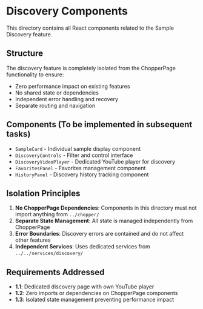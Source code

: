 # Discovery Components

This directory contains all React components related to the Sample Discovery feature.

## Structure

The discovery feature is completely isolated from the ChopperPage functionality to ensure:
- Zero performance impact on existing features
- No shared state or dependencies
- Independent error handling and recovery
- Separate routing and navigation

## Components (To be implemented in subsequent tasks)

- `SampleCard` - Individual sample display component
- `DiscoveryControls` - Filter and control interface
- `DiscoveryVideoPlayer` - Dedicated YouTube player for discovery
- `FavoritesPanel` - Favorites management component
- `HistoryPanel` - Discovery history tracking component

## Isolation Principles

1. **No ChopperPage Dependencies**: Components in this directory must not import anything from `../chopper/`
2. **Separate State Management**: All state is managed independently from ChopperPage
3. **Error Boundaries**: Discovery errors are contained and do not affect other features
4. **Independent Services**: Uses dedicated services from `../../services/discovery/`

## Requirements Addressed

- **1.1**: Dedicated discovery page with own YouTube player
- **1.2**: Zero imports or dependencies on ChopperPage components  
- **1.3**: Isolated state management preventing performance impact